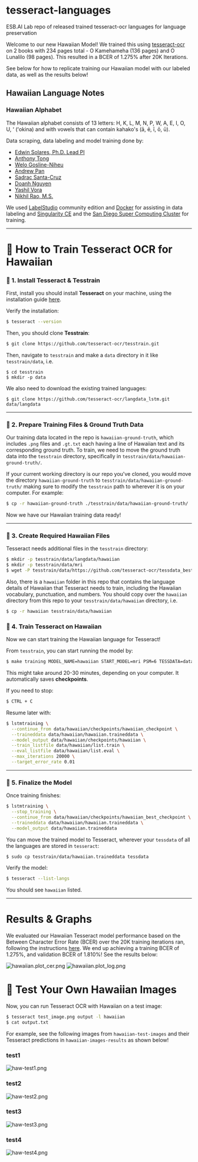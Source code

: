 # tesseract-languages
ESB.AI Lab repo of released trained tesseract-ocr languages for language preservation

Welcome to our new Hawaiian Model! We trained this using [tesseract-ocr](https://github.com/tesseract-ocr/tesseract) on 2 books with 234 pages total - O Kamehameha (136 pages) and O Lunalilo (98 pages). This resulted in a BCER of 1.275% after 20K Iterations.

See below for how to replicate training our Hawaiian model with our labeled data, as well as the results below! 

## Hawaiian Language Notes
### Hawaiian Alphabet
The Hawaiian alphabet consists of 13 letters:
H, K, L, M, N, P, W, A, E, I, O, U, ʻ (ʻokina) and with vowels that can contain kahako's (ā, ē, ī, ō, ū).

Data scraping, data labeling and model training done by:
- [Edwin Solares, Ph.D. Lead PI](http://edwinsolares.com/)
- [Anthony Tong](https://github.com/atong28)
- [Welo Gosline-Niheu](https://github.com/weloniheu)
- [Andrew Pan](https://github.com/pandrew99)
- [Sadrac Santa-Cruz](https://github.com/SadracSantacruz)
- [Doanh Nguyen](https://github.com/doanhandonly)
- [Yashil Vora](https://github.com/yashilvora19)
- [Nikhil Rao, M.S.](https://github.com/nikhilitis)

We used [LabelStudio](https://labelstud.io/guide) community edition and [Docker](https://www.docker.com/) for assisting in data labeling and [Singularity CE](https://sylabs.io/docs/) and the [San Diego Super Computing Cluster](https://www.sdsc.edu/) for training.

---

# **📌 How to Train Tesseract OCR for Hawaiian**
### **🔹 1. Install Tesseract & Tesstrain**
First, install you should install **Tesseract** on your machine, using the installation guide [here](https://tesseract-ocr.github.io/tessdoc/Installation.html).

Verify the installation:
```sh
$ tesseract --version
```

Then, you should clone **Tesstrain**:
```sh
$ git clone https://github.com/tesseract-ocr/tesstrain.git
```
Then, navigate to `tesstrain` and make a `data` directory in it like  `tesstrain/data`, i.e.
```
$ cd tesstrain
$ mkdir -p data
```

We also need to download the existing trained languages:
``` 
$ git clone https://github.com/tesseract-ocr/langdata_lstm.git data/langdata
```
---

### **🔹 2. Prepare Training Files & Ground Truth Data**
Our training data located in the repo is `hawaiian-ground-truth`, which includes `.png` files and `.gt.txt` each having a line of Hawaiian text and its corresponding ground truth. To train, we need to move the ground truth data into the `tesstrain` directory, specifically in `tesstrain/data/hawaiian-ground-truth/`. 

If your current working directory is our repo you've cloned, you would move the directory `hawaiian-ground-truth` to `tesstrain/data/hawaiian-ground-truth/` making sure to modify the `tesstrain` path to wherever it is on your computer. For example:

```sh
$ cp -r hawaiian-ground-truth ./tesstrain/data/hawaiian-ground-truth/
```

Now we have our Hawaiian training data ready! 

---

### **🔹 3. Create Required Hawaiian Files**
Tesseract needs additional files in the `tesstrain` directory:

```sh
$ mkdir -p tesstrain/data/langdata/hawaiian 
$ mkdir -p tesstrain/data/mri
$ wget -P tesstrain/data/https://github.com/tesseract-ocr/tessdata_best/raw/main/mri.traineddata
```

Also, there is a `hawaiian` folder in this repo that contains the language details of Hawaiian that Tesseract needs to train, including the Hawaiian vocabulary, punctuation, and numbers. You should copy over the `hawaiian` directory from this repo to your `tesstrain/data/hawaiian` directory, i.e. 

```sh
$ cp -r hawaiian tesstrain/data/hawaiian
```

### **🔹 4. Train Tesseract on Hawaiian**

Now we can start training the Hawaiian language for Tesseract!

From `tesstrain`, you can start running the model by:
```sh
$ make training MODEL_NAME=hawaiian START_MODEL=mri PSM=6 TESSDATA=data MAX_ITERATIONS=20000
```

This might take around 20-30 minutes, depending on your computer. It automatically saves **checkpoints**.

If you need to stop:
```sh
$ CTRL + C
```
Resume later with:
```sh
$ lstmtraining \
  --continue_from data/hawaiian/checkpoints/hawaiian_checkpoint \
  --traineddata data/hawaiian/hawaiian.traineddata \
  --model_output data/hawaiian/checkpoints/hawaiian \
  --train_listfile data/hawaiian/list.train \
  --eval_listfile data/hawaiian/list.eval \
  --max_iterations 20000 \
  --target_error_rate 0.01
```

---

### **🔹 5. Finalize the Model**
Once training finishes:
```sh
$ lstmtraining \
  --stop_training \
  --continue_from data/hawaiian/checkpoints/hawaiian_best_checkpoint \
  --traineddata data/hawaiian/hawaiian.traineddata \
  --model_output data/hawaiian.traineddata
```

You can move the trained model to Tesseract, wherever your `tessdata` of all the languages are stored in `tesseract`:
```sh
$ sudo cp tesstrain/data/hawaiian.traineddata tessdata
```

Verify the model:
```sh
$ tesseract --list-langs
```
You should see `hawaiian` listed.

---

# Results & Graphs
We evaluated our Hawaiian Tesseract model performance based on the Between Character Error Rate (BCER) over the 20K training iterations ran, following the instructions [here](https://github.com/tesseract-ocr/tesstrain/blob/main/README.md#plotting-cer). We end up achieving a training BCER of 1.275%, and validation BCER of 1.810%! See the results below:

![hawaiian.plot_cer.png](graphs/hawaiian.plot_cer.png)
![hawaiian.plot_log.png](graphs/hawaiian.plot_log.png)

# **🔹 Test Your Own Hawaiian Images**
Now, you can run Tesseract OCR with Hawaiian on a test image:
```sh
$ tesseract test_image.png output -l hawaiian
$ cat output.txt
```

For example, see the following images from `hawaiian-test-images` and their Tesseract predictions in `hawaiian-images-results` as shown below!

### test1

![haw-test1.png](hawaiian-images-results/haw-test1.png)

### test2

![haw-test2.png](hawaiian-images-results/haw-test2.png)

### test3
![haw-test3.png](hawaiian-images-results/haw-test3.png)

### test4
![haw-test4.png](hawaiian-images-results/haw-test4.png)